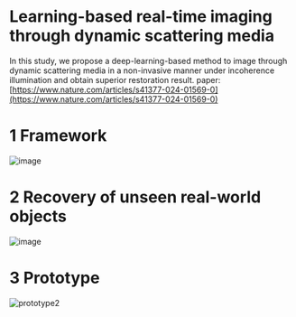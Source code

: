 # Learning-based real-time imaging through dynamic scattering media
In this study, we propose a deep-learning-based method to image through dynamic scattering media in a non-invasive manner under incoherence illumination and obtain superior restoration result.
paper: [https://www.nature.com/articles/s41377-024-01569-0](https://www.nature.com/articles/s41377-024-01569-0)
# 1 Framework
![image](https://github.com/user-attachments/assets/681fcd41-8cc7-4cd7-a3a1-7a304d9b2d93)

# 2 Recovery of unseen real-world objects

![image](https://github.com/user-attachments/assets/fd4bbcae-7fc8-4f11-982f-fc4571d305e3)

# 3 Prototype
![prototype2](https://github.com/LittleMount/DescatterNet-for-unseen-real-world-objects/assets/38102067/764a4986-b4bc-40da-90a8-e83a77ea8dcc)
